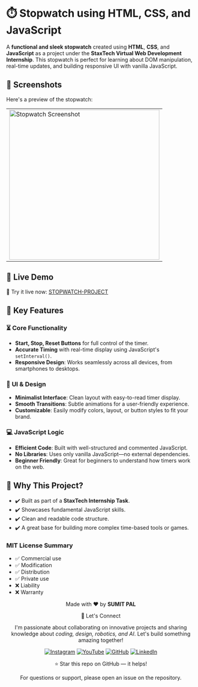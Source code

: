 # ⏱️ Stopwatch using HTML, CSS, and JavaScript

A **functional and sleek stopwatch** created using **HTML**, **CSS**, and **JavaScript** as a project under the **StaxTech Virtual Web Development Internship**. This stopwatch is perfect for learning about DOM manipulation, real-time updates, and building responsive UI with vanilla JavaScript.

## 📸 Screenshots

Here's a preview of the stopwatch:

<table>
  <tr>
    <td><img src="https://github.com/user-attachments/assets/c739b560-4760-4096-aa81-613ff659b213" alt="Stopwatch Screenshot" width="400" /></td>
  </tr>
</table>

## 🚀 Live Demo

🔗 Try it live now: [STOPWATCH-PROJECT](https://innovativesumit.github.io/STOPWATCH/)

## 🧩 Key Features

### ⏳ **Core Functionality**
- **Start, Stop, Reset Buttons** for full control of the timer.
- **Accurate Timing** with real-time display using JavaScript's `setInterval()`.
- **Responsive Design**: Works seamlessly across all devices, from smartphones to desktops.

### 🎨 **UI & Design**
- **Minimalist Interface**: Clean layout with easy-to-read timer display.
- **Smooth Transitions**: Subtle animations for a user-friendly experience.
- **Customizable**: Easily modify colors, layout, or button styles to fit your brand.

### 💻 **JavaScript Logic**
- **Efficient Code**: Built with well-structured and commented JavaScript.
- **No Libraries**: Uses only vanilla JavaScript—no external dependencies.
- **Beginner Friendly**: Great for beginners to understand how timers work on the web.

## 🎯 Why This Project?

- ✔️ Built as part of a **StaxTech Internship Task**.
- ✔️ Showcases fundamental JavaScript skills.
- ✔️ Clean and readable code structure.
- ✔️ A great base for building more complex time-based tools or games.

### MIT License Summary
- ✅ Commercial use
- ✅ Modification
- ✅ Distribution
- ✅ Private use
- ❌ Liability
- ❌ Warranty


<div align="center">
<p>Made with ❤️ by <strong>SUMIT PAL</strong></p>

🌟 Let's Connect

I'm passionate about collaborating on innovative projects and sharing knowledge about *coding, design, robotics, and AI*. Let's build something amazing together!  

[![Instagram](https://img.icons8.com/fluency/48/instagram-new.png)](https://www.instagram.com/sumittech_360)  [![YouTube](https://img.icons8.com/fluency/48/youtube-play.png)](https://youtube.com/channel/UCiPxbNaC7dloVut6Jc5xHIQ)  [![GitHub](https://img.icons8.com/fluency/48/github.png)](https://github.com/InnovativeSumit)  [![LinkedIn](https://img.icons8.com/fluency/48/linkedin.png)](https://www.linkedin.com/in/sumit-pal-40511a339) 

⭐ Star this repo on GitHub — it helps!

<p>For questions or support, please open an issue on the repository.</p>
</div>

